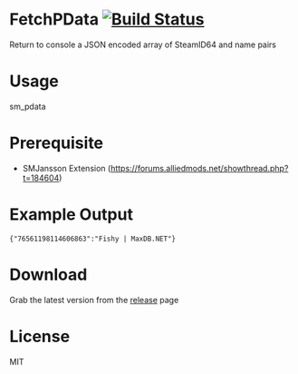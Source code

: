 # FetchPData [![Build Status](https://travis-ci.org/RumbleFrog/FetchPData.svg?branch=master)](https://travis-ci.org/RumbleFrog/FetchPData)
Return to console a JSON encoded array of SteamID64 and name pairs

# Usage
sm_pdata

# Prerequisite

- SMJansson Extension (https://forums.alliedmods.net/showthread.php?t=184604)

# Example Output
```
{"76561198114606863":"Fishy | MaxDB.NET"}
```

# Download 

Grab the latest version from the [release](https://github.com/RumbleFrog/FetchPData/releases) page

# License
MIT

